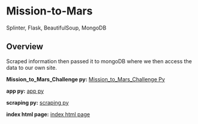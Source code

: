 # Mission-to-Mars
 Splinter, Flask, BeautifulSoup, MongoDB

 ## Overview
 Scraped information then passed it to mongoDB where we then access the data to our own site.

 **Mission_to_Mars_Challenge py:** [Mission_to_Mars_Challenge Py](Mission_to_Mars_Challenge.py)
 
 **app py:** [app py](app.py)

 **scraping py:** [scraping py](scraping.py)
 
 **index html page:** [index html page](templates/index.html)
 
 
 
